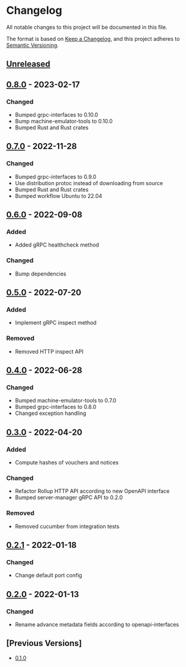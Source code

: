 # Changelog
All notable changes to this project will be documented in this file.

The format is based on [Keep a Changelog](https://keepachangelog.com/en/1.0.0/),
and this project adheres to [Semantic Versioning](https://semver.org/spec/v2.0.0.html).

## [Unreleased]

## [0.8.0] - 2023-02-17
### Changed
- Bumped grpc-interfaces to 0.10.0
- Bump machine-emulator-tools to 0.10.0
- Bumped Rust and Rust crates

## [0.7.0] - 2022-11-28
### Changed
- Bumped grpc-interfaces to 0.9.0
- Use distribution protoc instead of downloading from source
- Bumped Rust and Rust crates
- Bumped workflow Ubuntu to 22.04

## [0.6.0] - 2022-09-08
### Added
- Added gRPC healthcheck method

### Changed
- Bump dependencies

## [0.5.0] - 2022-07-20
### Added
- Implement gRPC inspect method

### Removed
- Removed HTTP inspect API

## [0.4.0] - 2022-06-28
### Changed
- Bumped machine-emulator-tools to 0.7.0
- Bumped grpc-interfaces to 0.8.0
- Changed exception handling

## [0.3.0] - 2022-04-20
### Added
- Compute hashes of vouchers and notices

### Changed
- Refactor Rollup HTTP API according to new OpenAPI interface
- Bumped server-manager gRPC API to 0.2.0

### Removed
- Removed cucumber from integration tests

## [0.2.1] - 2022-01-18
### Changed
- Change default port config

## [0.2.0] - 2022-01-13
### Changed
- Rename advance metadata fields according to openapi-interfaces

## [Previous Versions]
- [0.1.0]

[Unreleased]: https://github.com/cartesi/host-server-manager/compare/v0.8.0...HEAD
[0.8.0]: https://github.com/cartesi/host-server-manager/releases/tag/v0.8.0
[0.7.0]: https://github.com/cartesi/host-server-manager/releases/tag/v0.7.0
[0.6.0]: https://github.com/cartesi/host-server-manager/releases/tag/v0.6.0
[0.5.0]: https://github.com/cartesi/host-server-manager/releases/tag/v0.5.0
[0.4.0]: https://github.com/cartesi/host-server-manager/releases/tag/v0.4.0
[0.3.0]: https://github.com/cartesi/host-server-manager/releases/tag/v0.3.0
[0.2.1]: https://github.com/cartesi/host-server-manager/releases/tag/v0.2.1
[0.2.0]: https://github.com/cartesi/host-server-manager/releases/tag/v0.2.0
[0.1.0]: https://github.com/cartesi/host-server-manager/releases/tag/v0.1.0
